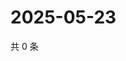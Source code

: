 # 2025-05-23

共 0 条

<!-- BEGIN ZHIHUQUESTIONS -->
<!-- 最后更新时间 Fri May 23 2025 13:11:52 GMT+0800 (China Standard Time) -->

<!-- END ZHIHUQUESTIONS -->
